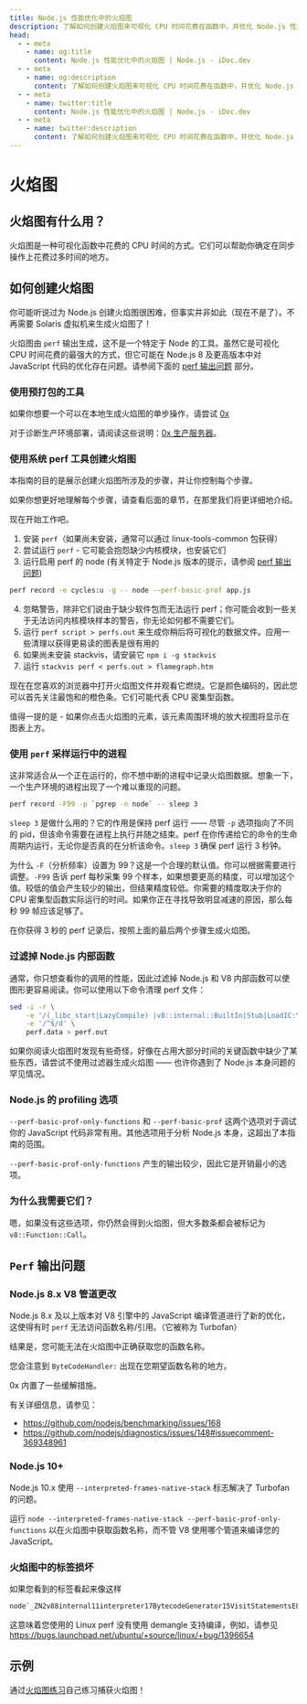```yaml
---
title: Node.js 性能优化中的火焰图
description: 了解如何创建火焰图来可视化 CPU 时间花费在函数中，并优化 Node.js 性能。
head:
  - - meta
    - name: og:title
      content: Node.js 性能优化中的火焰图 | Node.js - iDoc.dev
  - - meta
    - name: og:description
      content: 了解如何创建火焰图来可视化 CPU 时间花费在函数中，并优化 Node.js 性能。
  - - meta
    - name: twitter:title
      content: Node.js 性能优化中的火焰图 | Node.js - iDoc.dev
  - - meta
    - name: twitter:description
      content: 了解如何创建火焰图来可视化 CPU 时间花费在函数中，并优化 Node.js 性能。
---
```



# 火焰图

## 火焰图有什么用？

火焰图是一种可视化函数中花费的 CPU 时间的方式。它们可以帮助你确定在同步操作上花费过多时间的地方。

## 如何创建火焰图

你可能听说过为 Node.js 创建火焰图很困难，但事实并非如此（现在不是了）。不再需要 Solaris 虚拟机来生成火焰图了！

火焰图由 `perf` 输出生成，这不是一个特定于 Node 的工具。虽然它是可视化 CPU 时间花费的最强大的方式，但它可能在 Node.js 8 及更高版本中对 JavaScript 代码的优化存在问题。请参阅下面的 [perf 输出问题](#perf-output-issues) 部分。

### 使用预打包的工具
如果你想要一个可以在本地生成火焰图的单步操作，请尝试 [0x](https://www.npmjs.com/package/0x)

对于诊断生产环境部署，请阅读这些说明：[0x 生产服务器](https://github.com/davidmarkclements/0x/blob/master/docs/production-servers.md)。

### 使用系统 perf 工具创建火焰图
本指南的目的是展示创建火焰图所涉及的步骤，并让你控制每个步骤。

如果你想更好地理解每个步骤，请查看后面的章节，在那里我们将更详细地介绍。

现在开始工作吧。

1. 安装 `perf`（如果尚未安装，通常可以通过 linux-tools-common 包获得）
2. 尝试运行 `perf` - 它可能会抱怨缺少内核模块，也安装它们
3. 运行启用 perf 的 node (有关特定于 Node.js 版本的提示，请参阅 [perf 输出问题](#perf-output-issues))
```bash
perf record -e cycles:u -g -- node --perf-basic-prof app.js
```
4. 忽略警告，除非它们说由于缺少软件包而无法运行 perf；你可能会收到一些关于无法访问内核模块样本的警告，你无论如何都不需要它们。
5. 运行 `perf script > perfs.out` 来生成你稍后将可视化的数据文件。应用一些清理以获得更易读的图表是很有用的
6. 如果尚未安装 stackvis，请安装它 `npm i -g stackvis`
7. 运行 `stackvis perf < perfs.out > flamegraph.htm`

现在在您喜欢的浏览器中打开火焰图文件并观看它燃烧。它是颜色编码的，因此您可以首先关注最饱和的橙色条。它们可能代表 CPU 密集型函数。

值得一提的是 - 如果你点击火焰图的元素，该元素周围环境的放大视图将显示在图表上方。


### 使用 `perf` 采样运行中的进程

这非常适合从一个正在运行的，你不想中断的进程中记录火焰图数据。想象一下，一个生产环境的进程出现了一个难以重现的问题。

```bash
perf record -F99 -p `pgrep -n node` -- sleep 3
```

`sleep 3` 是做什么用的？它的作用是保持 perf 运行 —— 尽管 `-p` 选项指向了不同的 pid，但该命令需要在进程上执行并随之结束。perf 在你传递给它的命令的生命周期内运行，无论你是否真的在分析该命令。`sleep 3` 确保 perf 运行 3 秒钟。

为什么 `-F`（分析频率）设置为 99？这是一个合理的默认值。你可以根据需要进行调整。`-F99` 告诉 perf 每秒采集 99 个样本，如果想要更高的精度，可以增加这个值。较低的值会产生较少的输出，但结果精度较低。你需要的精度取决于你的 CPU 密集型函数实际运行的时间。如果你正在寻找导致明显减速的原因，那么每秒 99 帧应该足够了。

在你获得 3 秒的 perf 记录后，按照上面的最后两个步骤生成火焰图。

### 过滤掉 Node.js 内部函数

通常，你只想查看你的调用的性能，因此过滤掉 Node.js 和 V8 内部函数可以使图形更容易阅读。你可以使用以下命令清理 perf 文件：

```bash
sed -i -r \
    -e '/(_libc_start|LazyCompile) |v8::internal::BuiltIn|Stub|LoadIC:\\[\\[' \
    -e '/^$/d' \
    perf.data > perf.out
```

如果你阅读火焰图时发现有些奇怪，好像在占用大部分时间的关键函数中缺少了某些东西，请尝试不使用过滤器生成火焰图 —— 也许你遇到了 Node.js 本身问题的罕见情况。

### Node.js 的 profiling 选项

`--perf-basic-prof-only-functions` 和 `--perf-basic-prof` 这两个选项对于调试你的 JavaScript 代码非常有用。其他选项用于分析 Node.js 本身，这超出了本指南的范围。

`--perf-basic-prof-only-functions` 产生的输出较少，因此它是开销最小的选项。


### 为什么我需要它们？

嗯，如果没有这些选项，你仍然会得到火焰图，但大多数条都会被标记为 `v8::Function::Call`。

## `Perf` 输出问题

### Node.js 8.x V8 管道更改

Node.js 8.x 及以上版本对 V8 引擎中的 JavaScript 编译管道进行了新的优化，这使得有时 `perf` 无法访问函数名称/引用。（它被称为 Turbofan）

结果是，您可能无法在火焰图中正确获取您的函数名称。

您会注意到 `ByteCodeHandler:` 出现在您期望函数名称的地方。

0x 内置了一些缓解措施。

有关详细信息，请参见：
- <https://github.com/nodejs/benchmarking/issues/168>
- <https://github.com/nodejs/diagnostics/issues/148#issuecomment-369348961>

### Node.js 10+

Node.js 10.x 使用 `--interpreted-frames-native-stack` 标志解决了 Turbofan 的问题。

运行 `node --interpreted-frames-native-stack --perf-basic-prof-only-functions` 以在火焰图中获取函数名称，而不管 V8 使用哪个管道来编译您的 JavaScript。

### 火焰图中的标签损坏

如果您看到的标签看起来像这样

```bash
node`_ZN2v88internal11interpreter17BytecodeGenerator15VisitStatementsEPMS0_8Zone
```

这意味着您使用的 Linux perf 没有使用 demangle 支持编译，例如，请参见 <https://bugs.launchpad.net/ubuntu/+source/linux/+bug/1396654>

## 示例

通过[火焰图练习](https://github.com/naugtur/node-example-flamegraph)自己练习捕获火焰图！

